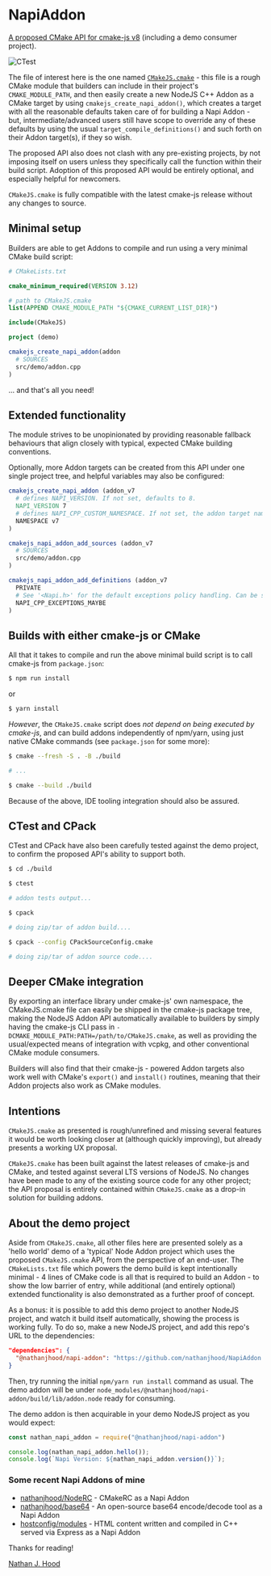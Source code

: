 # NapiAddon

[A proposed CMake API for cmake-js v8](https://github.com/cmake-js/cmake-js/issues/310) (including a demo consumer project).

![CTest](https://github.com/nathanjhood/NapiAddon/actions/workflows/test.yaml/badge.svg)

The file of interest here is the one named [```CMakeJS.cmake```](https://github.com/nathanjhood/NapiAddon/blob/main/CMakeJS.cmake) - this file is a rough CMake module that builders can include in their project's ```CMAKE_MODULE_PATH```, and then easily create a new NodeJS C++ Addon as a CMake target by using ```cmakejs_create_napi_addon()```, which creates a target with all the reasonable defaults taken care of for building a Napi Addon - but, intermediate/advanced users still have scope to override any of these defaults by using the usual ```target_compile_definitions()``` and such forth on their Addon target(s), if they so wish.

The proposed API also does not clash with any pre-existing projects, by not imposing itself on users unless they specifically call the function within their build script. Adoption of this proposed API would be entirely optional, and especially helpful for newcomers.

```CMakeJS.cmake``` is fully compatible with the latest cmake-js release without any changes to source.

## Minimal setup

Builders are able to get Addons to compile and run using a very minimal CMake build script:

```.cmake
# CMakeLists.txt

cmake_minimum_required(VERSION 3.12)

# path to CMakeJS.cmake
list(APPEND CMAKE_MODULE_PATH "${CMAKE_CURRENT_LIST_DIR}")

include(CMakeJS)

project (demo)

cmakejs_create_napi_addon(addon
  # SOURCES
  src/demo/addon.cpp
)

```

... and that's all you need!

## Extended functionality

The module strives to be unopinionated by providing reasonable fallback behaviours that align closely with typical, expected CMake building conventions.

Optionally, more Addon targets can be created from this API under one single project tree, and helpful variables may also be configured:

```.cmake
cmakejs_create_napi_addon (addon_v7
  # defines NAPI_VERSION. If not set, defaults to 8.
  NAPI_VERSION 7 
  # defines NAPI_CPP_CUSTOM_NAMESPACE. If not set, the addon target name is used instead.
  NAMESPACE v7   
)

cmakejs_napi_addon_add_sources (addon_v7
  # SOURCES
  src/demo/addon.cpp
)

cmakejs_napi_addon_add_definitions (addon_v7
  PRIVATE
  # See '<Napi.h>' for the default exceptions policy handling. Can be specified here.
  NAPI_CPP_EXCEPTIONS_MAYBE 
)
```

## Builds with either cmake-js or CMake

All that it takes to compile and run the above minimal build script is to call cmake-js from ```package.json```:

```.sh
$ npm run install
```

or

```.sh
$ yarn install
```

*However*, the ```CMakeJS.cmake``` script does *not depend on being executed by cmake-js*, and can build addons independently of npm/yarn, using just native CMake commands (see ```package.json``` for some more):

```.sh
$ cmake --fresh -S . -B ./build

# ...

$ cmake --build ./build
```

Because of the above, IDE tooling integration should also be assured.

## CTest and CPack

CTest and CPack have also been carefully tested against the demo project, to confirm the proposed API's ability to support both.

```.sh
$ cd ./build

$ ctest

# addon tests output...
```

```.sh
$ cpack

# doing zip/tar of addon build....

$ cpack --config CPackSourceConfig.cmake

# doing zip/tar of addon source code....
```

## Deeper CMake integration

By exporting an interface library under cmake-js' own namespace, the CMakeJS.cmake file can easily be shipped in the cmake-js package tree, making the NodeJS Addon API automatically available to builders by simply having the cmake-js CLI pass in ```-DCMAKE_MODULE_PATH:PATH=/path/to/CMakeJS.cmake```, as well as providing the usual/expected means of integration with vcpkg, and other conventional CMake module consumers.

Builders will also find that their cmake-js - powered Addon targets also work well with CMake's ```export()``` and ```install()``` routines, meaning that their Addon projects also work as CMake modules.

## Intentions

```CMakeJS.cmake``` as presented is rough/unrefined and missing several features it would be worth looking closer at (although quickly improving), but already presents a working UX proposal.

```CMakeJS.cmake``` has been built against the latest releases of cmake-js and CMake, and tested against several LTS versions of NodeJS. No changes have been made to any of the existing source code for any other project; the API proposal is entirely contained within ```CMakeJS.cmake``` as a drop-in solution for building addons.

## About the demo project

Aside from ```CMakeJS.cmake```, all other files here are presented solely as a 'hello world' demo of a 'typical' Node Addon project which uses the proposed ```CMakeJS.cmake``` API, from the perspective of an end-user. The ```CMakeLists.txt``` file which powers the demo build is kept intentionally minimal - 4 lines of CMake code is all that is required to build an Addon - to show the low barrier of entry, while additional (and entirely optional) extended functionality is also demonstrated as a further proof of concept.

As a bonus: it is possible to add this demo project to another NodeJS project, and watch it build itself automatically, showing the process is working fully. To do so, make a new NodeJS project, and add this repo's URL to the dependencies:

```.json
"dependencies": {
  "@nathanjhood/napi-addon": "https://github.com/nathanjhood/NapiAddon.git"
}
```

Then, try running the initial ```npm/yarn run install``` command as usual. The demo addon will be under ```node_modules/@nathanjhood/napi-addon/build/lib/addon.node``` ready for consuming.

The demo addon is then acquirable in your demo NodeJS project as you would expect:

```.js
const nathan_napi_addon = require("@nathanjhood/napi-addon")

console.log(nathan_napi_addon.hello());
console.log(`Napi Version: ${nathan_napi_addon.version()}`);
```

### Some recent Napi Addons of mine

- [nathanjhood/NodeRC](https://github.com/nathanjhood/noderc) - CMakeRC as a Napi Addon
- [nathanjhood/base64](https://github.com/nathanjhood/base64) - An open-source base64 encode/decode tool as a Napi Addon
- [hostconfig/modules](https://github.com/hostconfig/modules) - HTML content written and compiled in C++ served via Express as a Napi Addon

Thanks for reading!

[Nathan J. Hood](https://github.com/nathanjhood)
